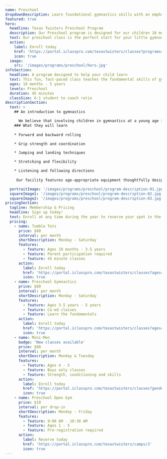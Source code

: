 ```yaml
---
name: Preschool
dropdownDescription: Learn foundational gymnastics skills with an emphasis on fun!
featured: true
hero:
  headline: Texas Twisters Preschool Program
  description: Our Preschool program is designed for our children 18 months - 5 years. These classes are co-ed and will include a variety of games, obstacle courses, and skill building on size-appropriate equipment.
  text: Our preschool class is the perfect start for your little gymnast to learn foundational gymnastics skills with an emphasis on fun!
  action:
    label: Enroll today
    href: 'https://portal.iclasspro.com/texastwisters/classes?programs=17'
    icon: true
  image:
    src: '/images/programs/preschool/hero.jpg'
infoSection:
  headline: A program designed to help your child learn
  text: This fun, fast-paced class teaches the fundamental skills of gymnastics. Children work on gross motor skills and body awareness as well as group participation activities.
  ages: 18 months - 5 years
  levels: Preschool
  duration: 45 minutes
  classSize: 6:1 student to coach ratio
descriptionSection:
  text: >
    ## An introduction to gymnastics

      We believe that involving children in gymnastics at a young age is a great way to help them develop their motor skills, coordination, balance, flexibility, and overall confidence. Our preschool program is designed to introduce children to the sport in a fun and engaging way. We focus on building a strong foundation of skills that will help them succeed both in the gym and in other physical activities as they grow older.
    ### What they will learn
          
    * Forward and backward rolling

    * Grip strength and coordination

    * Jumping and landing techniques

    * Stretching and flexibility

    * Listening and following directions
     
     Our facility features age-appropriate equipment thoughtfully designed for young children, ensuring they can explore gymnastics in a secure and comfortable setting. Safety is our number one priority, giving you peace of mind as your child embarks on this exciting journey.

  portraitImage: '/images/programs/preschool/program-description-01.jpg'
  squareImage1: '/images/programs/preschool/program-description-02.jpg'
  squareImage2: '/images/programs/preschool/program-description-03.jpg'
pricingSection:
  tagline: Membership & Pricing
  headline: Sign up today!
  text: Enroll at any time during the year to reserve your spot in the class. We look forward to having you join us!
  pricing:
    - name: Tumble Tots
      price: $80
      interval: per month
      shortDescription: Monday - Saturday
      features:
        - feature: Ages 18 months - 3.5 years
        - feature: Parent participation required
        - feature: 45 minute classes
      action:
        label: Enroll today
        href: 'https://portal.iclasspro.com/texastwisters/classes?ages=1&programs=17'
        icon: true
    - name: Preschool Gymnastics
      price: $80
      interval: per month
      shortDescription: Monday - Saturday
      features:
        - feature: Ages 3.5 years - 5 years
        - feature: Co-ed classes
        - feature: Learn the fundamentals
      action:
        label: Enroll today
        href: 'https://portal.iclasspro.com/texastwisters/classes?ages=4&programs=17'
        icon: true
    - name: Mini-Men
      badge: 'New classes available'
      price: $80
      interval: per month
      shortDescription: Monday & Tuesday
      features:
        - feature: Ages 4 - 5
        - feature: Boys only classes
        - feature: Strength, conditioning and skills
      action:
        label: Enroll today
        href: 'https://portal.iclasspro.com/texastwisters/classes?genders=1&programs=17'
        icon: true
    - name: Preschool Open Gym
      price: $10
      interval: per drop-in
      shortDescription: Monday - Friday
      features:
        - feature: 9:00 AM - 10:30 AM
        - feature: Ages 1 - 5
        - feature: Pre-registration required
      action:
        label: Reserve today
        href: 'https://portal.iclasspro.com/texastwisters/camps/3'
        icon: true
---
```

